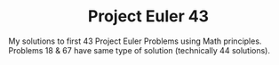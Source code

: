 <h1 align=center>Project Euler 43</h1>
My solutions to first 43 Project Euler Problems using Math principles. Problems 18 & 67 have same type of solution (technically 44 solutions).
